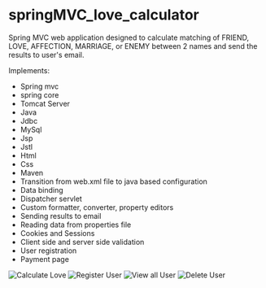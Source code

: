 # springMVC_love_calculator
Spring MVC web application designed to calculate matching  of FRIEND, LOVE, AFFECTION, MARRIAGE, or ENEMY between 2 names and send the results to user's email. 

Implements:
- Spring mvc
- spring core
- Tomcat Server
- Java
- Jdbc
- MySql
- Jsp
- Jstl
- Html
- Css
- Maven
- Transition from web.xml file to java based configuration
- Data binding
- Dispatcher servlet
- Custom formatter, converter, property editors
- Sending results to email
- Reading data from properties file
- Cookies and Sessions
- Client side and server side validation
- User registration
- Payment page


![Calculate Love](https://github.com/alexYamaoka/springMVC_love_calculator/blob/master/gifs/calculateAndSend.gif)
![Register User](https://github.com/alexYamaoka/springMVC_love_calculator/blob/master/gifs/register.gif)
![View all User](https://github.com/alexYamaoka/springMVC_love_calculator/blob/master/gifs/viewAll.gif)
![Delete User](https://github.com/alexYamaoka/springMVC_love_calculator/blob/master/gifs/deleteUser.gif)
